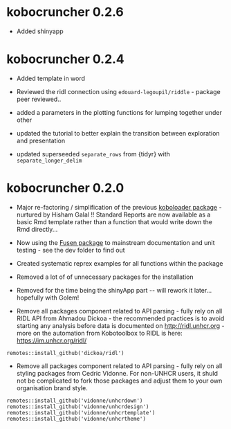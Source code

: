 # kobocruncher 0.2.6

 * Added shinyapp


# kobocruncher 0.2.4

 * Added template in word
 
 * Reviewed the ridl connection using  `edouard-legoupil/riddle` - package peer reviewed..
 
 * added a parameters in the plotting functions for lumping together under other
 
 * updated the tutorial to better explain the transition between exploration and presentation
 
 * updated superseeded `separate_rows` from {tidyr} with  `separate_longer_delim`   

 

# kobocruncher 0.2.0

 * Major re-factoring / simplification of the previous [koboloader package](https://unhcr.github.io/koboloadeR/docs/) - nurtured by Hisham Galal !! Standard Reports are now available as a basic Rmd template rather than a function that would write down the Rmd directly... 
 
 * Now using the [Fusen package](https://thinkr-open.github.io/fusen/index.html) to mainstream documentation and unit testing - see the dev folder to find out
 
 * Created systematic reprex examples for all functions within the package

 * Removed a lot of of unnecessary packages for the installation

 * Removed for the time being the shinyApp part -- will rework it later... hopefully with Golem!

 * Remove all packages component related to API parsing - fully rely on all RIDL API from Ahmadou Dickoa - the recommended practices is to avoid starting any analysis before data is documented on http://ridl.unhcr.org - more on the automation from Kobotoolbox to RIDL is here: https://im.unhcr.org/ridl/ 
 
```
remotes::install_github('dickoa/ridl') 
``` 
 
 * Remove all packages component related to API parsing - fully rely on all styling packages from Cedric Vidonne. For non-UNHCR users, it shuld not be complicated to fork those packages and adjust them to your own organisation brand style.
 
```
remotes::install_github('vidonne/unhcrdown')
remotes::install_github('vidonne/unhcrdesign')
remotes::install_github('vidonne/unhcrtemplate')
remotes::install_github('vidonne/unhcrtheme')
```


